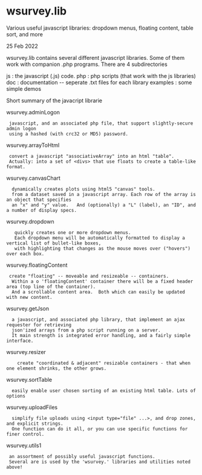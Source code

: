# wsurvey.lib
Various useful javascript libraries: dropdown menus, floating content, table sort, and more

25 Feb 2022

wsurvey.lib contains several different javascript libraries. Some of them work with companion .php programs.
There are 4 subdirectories

   js   : the javascript (.js) code.
   php  : php scripts (that work with the js libraries)
   doc  : documentation  -- seperate .txt files for each library
   examples : some simple demos

Short summary of the javacript librarie

  wsurvey.adminLogon
  
     javascript, and an associated php file, that support slightly-secure admin logon
     using a hashed (with crc32 or MD5) password.

  wsurvey.arrayToHtml
  
     convert a javascript "associativeArray" into an html "table".
     Actually: into a set of <divs> that use floats to create a table-like format.

  wsurvey.canvasChart

      dynamically creates plots using html5 "canvas" tools.
      from a dataset saved in a javascript array. Each row of the array is an object that specifies
      an "x" and "y" value.   And (optionally) a "L" (label), an "ID", and a number of display specs.

  wsurvey.dropdown
  
       quickly creates one or more dropdown menus.
       Each dropdown menu will be automatically formatted to display a vertical list of bullet-like boxes,
       with highlighting that changes as the mouse moves over ("hovers") over each box.

  wsurvey.floatingContent
  
     create "floating" -- moveable and resizeable -- containers.
      Within a o 'floatingContent' container there will be a fixed header area (top line of the container).
      And a scrollable content area.  Both which can easily be updated with new content.

  wsurvey.getJson
  
      a javascript, and associated php library, that implement an ajax requester for retrieving 
      json'ized arrays from a php script running on a server.
      It main strength is integrated error handling, and a fairly simple interface.

  wsurvey.resizer
  
        create "coordinated & adjacent" resizable containers - that when one element shrinks, the other grows.

  wsurvey.sortTable
  
      easily enable user chosen sorting of an existing html table. Lots of options

  wsurvey.uploadFiles
  
      simplify file uploads using <input type="file" ...>, and drop zones, and explicit strings.
      One function can do it all, or you can use specific functions for finer control.

  wsurvey.utils1
  
     an assortment of possibly useful javascript functions.
     Several are is used by the 'wsurvey.' libraries and utilities noted above!
     
